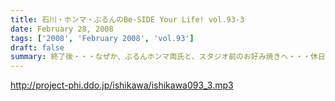 ```yaml
---
title: 石川・ホンマ・ぶるんのBe-SIDE Your Life! vol.93-3
date: February 28, 2008
tags: ['2008', 'February 2008', 'vol.93']
draft: false
summary: 終了後・・・なぜか、ぶるんホンマ両氏と、スタジオ前のお好み焼きへ・・・休日なので、いつものランチがやってなかった！が旨かった！だが、ホンマさんはうつらうつらと寝ていた！あれでは、お台場でつまみだされるわけである・・・NAMAE
---
```


http://project-phi.ddo.jp/ishikawa/ishikawa093_3.mp3